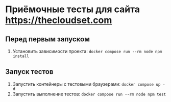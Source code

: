 # Приёмочные тесты для сайта https://thecloudset.com

## Перед первым запуском
1. Установить зависимости проекта: `docker compose run --rm node npm install`

## Запуск тестов
1. Запустить контейнеры с тестовыми браузерами: `docker compose up -d`
1. Запустить выполнение тестов: `docker compose run --rm node npm test`
